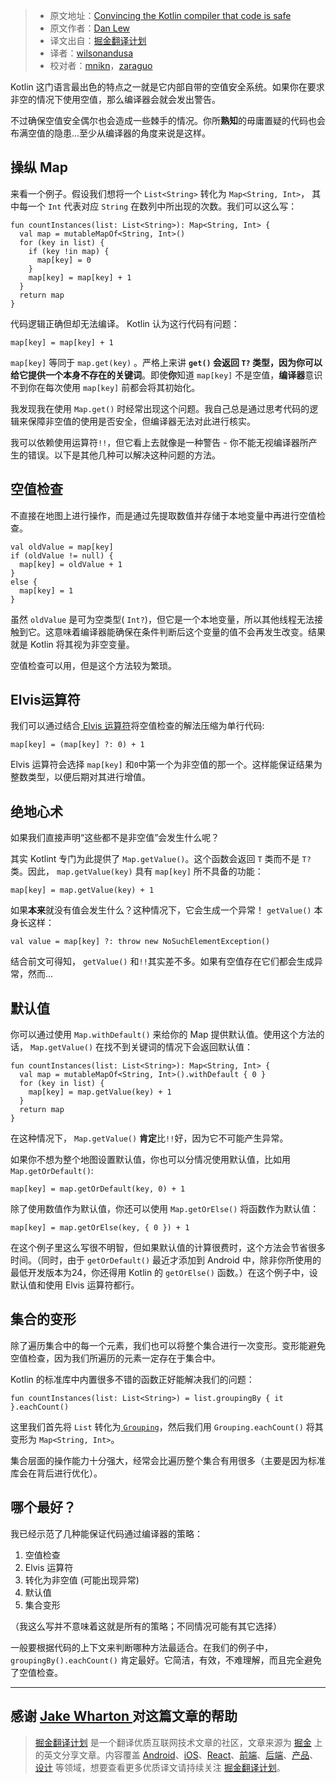 > * 原文地址：[Convincing the Kotlin compiler that code is safe](http://blog.danlew.net/2017/06/14/convincing-the-kotlin-compiler-that-code-is-safe/)
> * 原文作者：[Dan Lew](http://blog.danlew.net/)
> * 译文出自：[掘金翻译计划](https://github.com/xitu/gold-miner)
> * 译者：[wilsonandusa](https://github.com/wilsonandusa)
> * 校对者：[mnikn](https://github.com/mnikn)，[zaraguo](https://github.com/zaraguo)

 Kotlin 这门语言最出色的特点之一就是它内部自带的空值安全系统。如果你在要求非空的情况下使用空值，那么编译器会就会发出警告。

不过确保空值安全偶尔也会造成一些棘手的情况。你所**熟知**的毋庸置疑的代码也会布满空值的隐患...至少从编译器的角度来说是这样。

## 操纵 Map

来看一个例子。假设我们想将一个 `List<String>` 转化为 `Map<String, Int>`， 其中每一个 `Int` 代表对应 `String` 在数列中所出现的次数。我们可以这么写：

    fun countInstances(list: List<String>): Map<String, Int> {
      val map = mutableMapOf<String, Int>()
      for (key in list) {
        if (key !in map) {
          map[key] = 0
        }
        map[key] = map[key] + 1
      }
      return map
    }


代码逻辑正确但却无法编译。 Kotlin 认为这行代码有问题：

    map[key] = map[key] + 1



 `map[key]` 等同于 `map.get(key)` 。严格上来讲 **`get()` 会返回 `T?` 类型，因为你可以给它提供一个本身不存在的关键词**。即使**你**知道 `map[key]` 不是空值，**编译器**意识不到你在每次使用 `map[key]` 前都会将其初始化。

我发现我在使用 `Map.get()` 时经常出现这个问题。我自己总是通过思考代码的逻辑来保障非空值的使用是否安全，但编译器无法对此进行核实。

我可以依赖使用运算符`!!`，但它看上去就像是一种警告 - 你不能无视编译器所产生的错误。以下是其他几种可以解决这种问题的方法。

## 空值检查

不直接在地图上进行操作，而是通过先提取数值并存储于本地变量中再进行空值检查。

    val oldValue = map[key]
    if (oldValue != null) {
      map[key] = oldValue + 1
    }
    else {
      map[key] = 1
    }

虽然 `oldValue` 是可为空类型( `Int?`)，但它是一个本地变量，所以其他线程无法接触到它。这意味着编译器能确保在条件判断后这个变量的值不会再发生改变。结果就是 Kotlin 将其视为非空变量。

空值检查可以用，但是这个方法较为繁琐。

## Elvis运算符
我们可以通过结合[ Elvis 运算符](https://kotlinlang.org/docs/reference/null-safety.html#elvis-operator)将空值检查的解法压缩为单行代码:

    map[key] = (map[key] ?: 0) + 1


 Elvis 运算符会选择 `map[key]` 和`0`中第一个为非空值的那一个。这样能保证结果为整数类型，以便后期对其进行增值。

## 绝地心术
如果我们直接声明“这些都不是非空值”会发生什么呢？

其实 Kotlint 专门为此提供了 `Map.getValue()`。这个函数会返回 `T` 类而不是 `T?` 类。因此， `map.getValue(key)` 具有 `map[key]` 所不具备的功能：

    map[key] = map.getValue(key) + 1


如果**本来**就没有值会发生什么？这种情况下，它会生成一个异常！ `getValue()` 本身长这样：

    val value = map[key] ?: throw new NoSuchElementException()



结合前文可得知， `getValue()` 和`!!`其实差不多。如果有空值存在它们都会生成异常，然而...

## 默认值

你可以通过使用 `Map.withDefault()` 来给你的 Map 提供默认值。使用这个方法的话， `Map.getValue()` 在找不到关键词的情况下会返回默认值：

    fun countInstances(list: List<String>): Map<String, Int> {
      val map = mutableMapOf<String, Int>().withDefault { 0 }
      for (key in list) {
        map[key] = map.getValue(key) + 1
      }
      return map
    }



在这种情况下， `Map.getValue()` **肯定**比`!!`好，因为它不可能产生异常。

如果你不想为整个地图设置默认值，你也可以分情况使用默认值，比如用 `Map.getOrDefault()`:

    map[key] = map.getOrDefault(key, 0) + 1


除了使用数值作为默认值，你还可以使用 `Map.getOrElse()` 将函数作为默认值：

    map[key] = map.getOrElse(key, { 0 }) + 1



在这个例子里这么写很不明智，但如果默认值的计算很费时，这个方法会节省很多时间。（同时，由于 `getOrDefault()` 最近才添加到 Android 中，除非你所使用的最低开发版本为24，你还得用 Kotlin 的 `getOrElse()` 函数。）在这个例子中，设默认值和使用 Elvis 运算符都行。

## 集合的变形

除了遍历集合中的每一个元素，我们也可以将整个集合进行一次变形。变形能避免空值检查，因为我们所遍历的元素一定存在于集合中。

 Kotlin 的标准库中内置很多不错的函数正好能解决我们的问题：

    fun countInstances(list: List<String>) = list.groupingBy { it }.eachCount()


这里我们首先将 `List` 转化为[ `Grouping`](https://kotlinlang.org/api/latest/jvm/stdlib/kotlin.collections/-grouping/)，然后我们用 `Grouping.eachCount()` 将其变形为 `Map<String, Int>`。

集合层面的操作能力十分强大，经常会比遍历整个集合有用很多（主要是因为标准库会在背后进行优化）。

## 哪个最好？

我已经示范了几种能保证代码通过编译器的策略：
1. 空值检查
2.  Elvis 运算符
3. 转化为非空值 (可能出现异常)
4. 默认值
5. 集合变形

（我这么写并不意味着这就是所有的策略；不同情况可能有其它选择）

一般要根据代码的上下文来判断哪种方法最适合。在我们的例子中， `groupingBy().eachCount()` 肯定最好。它简洁，有效，不难理解，而且完全避免了空值检查。

---

**感谢 [Jake Wharton ](https://twitter.com/JakeWharton)对这篇文章的帮助**
---

> [掘金翻译计划](https://github.com/xitu/gold-miner) 是一个翻译优质互联网技术文章的社区，文章来源为 [掘金](https://juejin.im) 上的英文分享文章。内容覆盖 [Android](https://github.com/xitu/gold-miner#android)、[iOS](https://github.com/xitu/gold-miner#ios)、[React](https://github.com/xitu/gold-miner#react)、[前端](https://github.com/xitu/gold-miner#前端)、[后端](https://github.com/xitu/gold-miner#后端)、[产品](https://github.com/xitu/gold-miner#产品)、[设计](https://github.com/xitu/gold-miner#设计) 等领域，想要查看更多优质译文请持续关注 [掘金翻译计划](https://github.com/xitu/gold-miner)。

